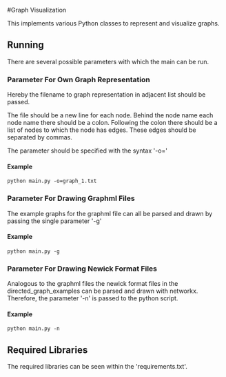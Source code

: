 #Graph Visualization

This implements various Python classes to represent and visualize graphs.

## Running

There are several possible parameters with which the main can be run.

### Parameter For Own Graph Representation

Hereby the filename to graph representation in adjacent list should be passed.

The file should be a new line for each node.
Behind the node name each node name there should be a colon.
Following the colon there should be a list of nodes to which the node has edges.
These edges should be separated by commas.

The parameter should be specified with the syntax '-o='

#### Example
```shell
python main.py -o=graph_1.txt
```

### Parameter For Drawing Graphml Files

The example graphs for the graphml file can all be parsed and drawn by passing the single parameter '-g'

#### Example

```shell
python main.py -g
```

### Parameter For Drawing Newick Format Files

Analogous to the graphml files the newick format files in the directed_graph_examples can be parsed and drawn with networkx.
Therefore, the parameter '-n' is passed to the python script.

#### Example

```shell
python main.py -n
```

## Required Libraries

The required libraries can be seen within the 'requirements.txt'.